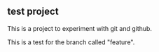 ## test project
This is a project to experiment with git and github.

This is a test for the branch called "feature".
